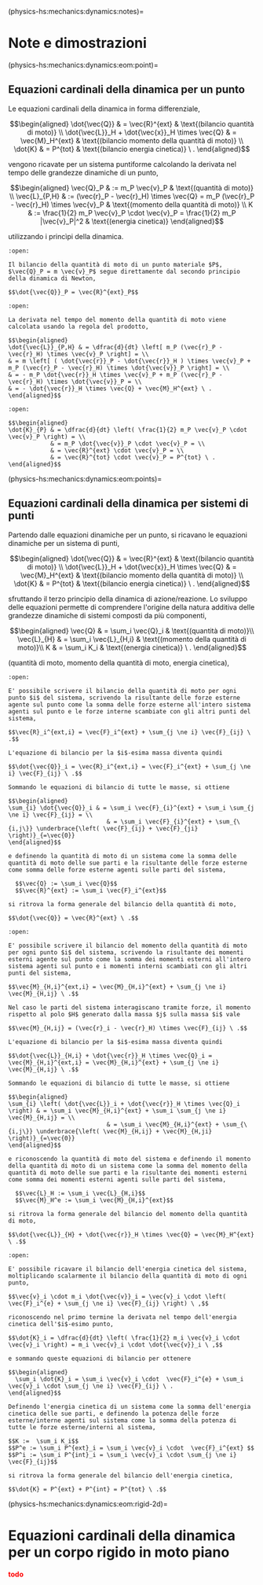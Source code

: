 (physics-hs:mechanics:dynamics:notes)=
# Note e dimostrazioni

(physics-hs:mechanics:dynamics:eom:point)=
## Equazioni cardinali della dinamica per un punto

Le equazioni cardinali della dinamica in forma differenziale,

$$\begin{aligned}
 \dot{\vec{Q}} & = \vec{R}^{ext} & \text{(bilancio quantità di moto)} \\
 \dot{\vec{L}}_H + \dot{\vec{x}}_H \times \vec{Q} & = \vec{M}_H^{ext} & \text{(bilancio momento della quantità di moto)} \\
 \dot{K} & = P^{tot} & \text{(bilancio energia cinetica)} \ .
\end{aligned}$$

vengono ricavate per un sistema puntiforme calcolando la derivata nel tempo delle grandezze dinamiche di un punto,

$$\begin{aligned}
  \vec{Q}_P & := m_P \vec{v}_P  & \text{(quantità di moto)} \\
  \vec{L}_{P,H} & := (\vec{r}_P - \vec{r}_H) \times \vec{Q} = m_P (\vec{r}_P - \vec{r}_H) \times \vec{v}_P & \text{(momento della quantità di moto)} \\
  K & := \frac{1}{2} m_P \vec{v}_P \cdot \vec{v}_P = \frac{1}{2} m_P |\vec{v}_P|^2 & \text{(energia cinetica)}
\end{aligned}$$

utilizzando i princìpi della dinamica.

```{dropdown} Bilancio della quantità di moto
:open:

Il bilancio della quantità di moto di un punto materiale $P$, $\vec{Q}_P = m \vec{v}_P$ segue direttamente dal secondo principio della dinamica di Newton,

$$\dot{\vec{Q}}_P = \vec{R}^{ext}_P$$
```

```{dropdown} Bilancio del momento della quantità di moto
:open:

La derivata nel tempo del momento della quantità di moto viene calcolata usando la regola del prodotto,

$$\begin{aligned}
\dot{\vec{L}}_{P,H} & = \dfrac{d}{dt} \left[ m_P (\vec{r}_P - \vec{r}_H) \times \vec{v}_P \right] = \\
& = m \left[ ( \dot{\vec{r}}_P - \dot{\vec{r}}_H ) \times \vec{v}_P + m_P (\vec{r}_P - \vec{r}_H) \times \dot{\vec{v}}_P \right] = \\
& = - m_P \dot{\vec{r}}_H \times \vec{v}_P + m_P (\vec{r}_P - \vec{r}_H) \times \dot{\vec{v}}_P = \\
& = - \dot{\vec{r}}_H \times \vec{Q} + \vec{M}_H^{ext} \ .
\end{aligned}$$
```

```{dropdown} Bilancio dell'energia cinetica.
:open:

$$\begin{aligned}
\dot{K}_{P} & = \dfrac{d}{dt} \left( \frac{1}{2} m_P \vec{v}_P \cdot \vec{v}_P \right) = \\
            & = m_P \dot{\vec{v}}_P \cdot \vec{v}_P = \\
            & = \vec{R}^{ext} \cdot \vec{v}_P = \\
            & = \vec{R}^{tot} \cdot \vec{v}_P = P^{tot} \ .
\end{aligned}$$

```

(physics-hs:mechanics:dynamics:eom:points)=
## Equazioni cardinali della dinamica per sistemi di punti

Partendo dalle equazioni dinamiche per un punto, si ricavano le equazioni dinamiche per un sistema di punti,

$$\begin{aligned}
 \dot{\vec{Q}} & = \vec{R}^{ext} & \text{(bilancio quantità di moto)} \\
 \dot{\vec{L}}_H + \dot{\vec{x}}_H \times \vec{Q} & = \vec{M}_H^{ext} & \text{(bilancio momento della quantità di moto)} \\
 \dot{K} & = P^{tot} & \text{(bilancio energia cinetica)} \ .
\end{aligned}$$

sfruttando il terzo principio della dinamica di azione/reazione. Lo sviluppo delle equazioni permette di comprendere l'origine della natura additiva delle grandezze dinamiche di sistemi composti da più componenti,

$$\begin{aligned}
\vec{Q}     & = \sum_i \vec{Q}_i     & \text{(quantità di moto)}\\
\vec{L}_{H} & = \sum_i \vec{L}_{H,i} & \text{(momento della quantità di moto)}\\
 K          & = \sum_i K_i           & \text{(energia cinetica)} \ .
\end{aligned}$$


(quantità di moto, momento della quantità di moto, energia cinetica), 

```{dropdown} Bilancio della quantità di moto.
:open:

E' possibile scrivere il bilancio della quantità di moto per ogni punto $i$ del sistema, scrivendo la risultante delle forze esterne agente sul punto come la somma delle forze esterne all'intero sistema agenti sul punto e le forze interne scambiate con gli altri punti del sistema,

$$\vec{R}_i^{ext,i} = \vec{F}_i^{ext} + \sum_{j \ne i} \vec{F}_{ij} \ .$$

L'equazione di bilancio per la $i$-esima massa diventa quindi

$$\dot{\vec{Q}}_i = \vec{R}_i^{ext,i} = \vec{F}_i^{ext} + \sum_{j \ne i} \vec{F}_{ij} \ .$$

Sommando le equazioni di bilancio di tutte le masse, si ottiene

$$\begin{aligned}
\sum_{i} \dot{\vec{Q}}_i & = \sum_i \vec{F}_{i}^{ext} + \sum_i \sum_{j \ne i} \vec{F}_{ij} = \\
                            & = \sum_i \vec{F}_{i}^{ext} + \sum_{\{i,j\}} \underbrace{\left( \vec{F}_{ij} + \vec{F}_{ji} \right)}_{=\vec{0}} 
\end{aligned}$$

e definendo la quantità di moto di un sistema come la somma delle quantità di moto delle sue parti e la risultante delle forze esterne come somma delle forze esterne agenti sulle parti del sistema, 

  $$\vec{Q} := \sum_i \vec{Q}$$
  $$\vec{R}^{ext} := \sum_i \vec{F}_i^{ext}$$

si ritrova la forma generale del bilancio della quantità di moto,

$$\dot{\vec{Q}} = \vec{R}^{ext} \ .$$
```

```{dropdown} Bilancio del momento della quantità di moto
:open:

E' possibile scrivere il bilancio del momento della quantità di moto per ogni punto $i$ del sistema, scrivendo la risultante dei momenti esterni agente sul punto come la somma dei momenti esterni all'intero sistema agenti sul punto e i momenti interni scambiati con gli altri punti del sistema,

$$\vec{M}_{H,i}^{ext,i} = \vec{M}_{H,i}^{ext} + \sum_{j \ne i} \vec{M}_{H,ij} \ .$$

Nel caso le parti del sistema interagiscano tramite forze, il momento rispetto al polo $H$ generato dalla massa $j$ sulla massa $i$ vale

$$\vec{M}_{H,ij} = (\vec{r}_i - \vec{r}_H) \times \vec{F}_{ij} \ .$$

L'equazione di bilancio per la $i$-esima massa diventa quindi

$$\dot{\vec{L}}_{H,i} + \dot{\vec{r}}_H \times \vec{Q}_i = \vec{M}_{H,i}^{ext,i} = \vec{M}_{H,i}^{ext} + \sum_{j \ne i} \vec{M}_{H,ij} \ .$$

Sommando le equazioni di bilancio di tutte le masse, si ottiene

$$\begin{aligned}
\sum_{i} \left( \dot{\vec{L}}_i + \dot{\vec{r}}_H \times \vec{Q}_i \right) & = \sum_i \vec{M}_{H,i}^{ext} + \sum_i \sum_{j \ne i} \vec{M}_{H,ij} = \\
                            & = \sum_i \vec{M}_{H,i}^{ext} + \sum_{\{i,j\}} \underbrace{\left( \vec{M}_{H,ij} + \vec{M}_{H,ji} \right)}_{=\vec{0}} 
\end{aligned}$$

e riconoscendo la quantità di moto del sistema e definendo il momento della quantità di moto di un sistema come la somma del momento della quantità di moto delle sue parti e la risultante dei momenti esterni come somma dei momenti esterni agenti sulle parti del sistema, 

  $$\vec{L}_H := \sum_i \vec{L}_{H,i}$$
  $$\vec{M}_H^e := \sum_i \vec{M}_{H,i}^{ext}$$

si ritrova la forma generale del bilancio del momento della quantità di moto,

$$\dot{\vec{L}}_{H} + \dot{\vec{r}}_H \times \vec{Q} = \vec{M}_H^{ext} \ .$$
```

```{dropdown} Bilancio dell'energia cinetica.
:open:

E' possibile ricavare il bilancio dell'energia cinetica del sistema, moltiplicando scalarmente il bilancio della quantità di moto di ogni punto,

$$\vec{v}_i \cdot m_i \dot{\vec{v}}_i = \vec{v}_i \cdot \left( \vec{F}_i^{e} + \sum_{j \ne i} \vec{F}_{ij} \right) \ ,$$

riconoscendo nel primo termine la derivata nel tempo dell'energia cinetica dell'$i$-esimo punto,

$$\dot{K}_i = \dfrac{d}{dt} \left( \frac{1}{2} m_i \vec{v}_i \cdot \vec{v}_i \right) = m_i \vec{v}_i \cdot \dot{\vec{v}}_i \ ,$$

e sommando queste equazioni di bilancio per ottenere

$$\begin{aligned}
  \sum_i \dot{K}_i = \sum_i \vec{v}_i \cdot  \vec{F}_i^{e} + \sum_i \vec{v}_i \cdot \sum_{j \ne i} \vec{F}_{ij} \ . 
\end{aligned}$$

Definendo l'energia cinetica di un sistema come la somma dell'energia cinetica delle sue parti, e definendo la potenza delle forze esterne/interne agenti sul sistema come la somma della potenza di tutte le forze esterne/interni al sistema,

$$K :=  \sum_i K_i$$
$$P^e := \sum_i P^{ext}_i = \sum_i \vec{v}_i \cdot  \vec{F}_i^{ext} $$
$$P^i := \sum_i P^{int}_i = \sum_i \vec{v}_i \cdot \sum_{j \ne i} \vec{F}_{ij}$$

si ritrova la forma generale del bilancio dell'energia cinetica,

$$\dot{K} = P^{ext} + P^{int} = P^{tot} \ .$$
```

(physics-hs:mechanics:dynamics:eom:rigid-2d)=
# Equazioni cardinali della dinamica per un corpo rigido in moto piano

<span style="color:red">**todo**</span>

